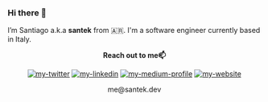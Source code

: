 ### Hi there 👋


I’m Santiago a.k.a **santek** from 🇦🇷. I'm a software engineer currently based in Italy.

<div align = 'center'>

**Reach out to me📫**
<p> 
<a href="https://twitter.com/santekkkk"><img src="https://img.shields.io/static/v1?label=&labelColor=505050&message=twitter&?style=flat&color=1DA1F2&logo=twitter" alt="my-twitter"/></a>
<a href="https://go.santek.dev/linkedin"><img src="https://img.shields.io/static/v1?label=&labelColor=505050&message=linkedin&style=flat&color=0077B5&logo=linkedin" alt="my-linkedin"/></a>
<a href="https://go.santek.dev/medium"><img src="https://img.shields.io/static/v1?label=&labelColor=505050&message=medium&style=flat&color=12100E&logo=medium" alt="my-medium-profile"/></a>
<a href="https://go.santek.dev/me"><img src="https://img.shields.io/static/v1?label=&labelColor=505050&message=website&style=flat&color=red&logo=embarcadero" alt="my-website"/></a>
</p>
me@santek.dev
</div>
